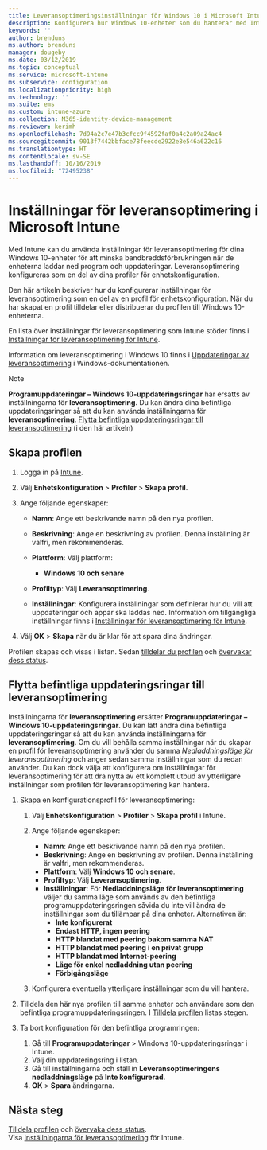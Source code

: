 ```yaml
---
title: Leveransoptimeringsinställningar för Windows 10 i Microsoft Intune – Azure | Microsoft Docs
description: Konfigurera hur Windows 10-enheter som du hanterar med Intune använder leveransoptimering. Skapa en enhetskonfigurationsprofil i Intune med vilken du kan installera uppdateringar från Internet. Se även hur du kan ersätta befintliga uppdateringsringar med en leveransoptimeringsprofil.
keywords: ''
author: brenduns
ms.author: brenduns
manager: dougeby
ms.date: 03/12/2019
ms.topic: conceptual
ms.service: microsoft-intune
ms.subservice: configuration
ms.localizationpriority: high
ms.technology: ''
ms.suite: ems
ms.custom: intune-azure
ms.collection: M365-identity-device-management
ms.reviewer: kerimh
ms.openlocfilehash: 7d94a2c7e47b3cfcc9f4592faf0a4c2a09a24ac4
ms.sourcegitcommit: 9013f7442bbface78feecde2922e8e546a622c16
ms.translationtype: HT
ms.contentlocale: sv-SE
ms.lasthandoff: 10/16/2019
ms.locfileid: "72495238"
---
```

# <a name="delivery-optimization-settings-in-microsoft-intune"></a>Inställningar för leveransoptimering i Microsoft Intune

Med Intune kan du använda inställningar för leveransoptimering för dina Windows 10-enheter för att minska bandbreddsförbrukningen när de enheterna laddar ned program och uppdateringar. Leveransoptimering konfigureras som en del av dina profiler för enhetskonfiguration.  

Den här artikeln beskriver hur du konfigurerar inställningar för leveransoptimering som en del av en profil för enhetskonfiguration. När du har skapat en profil tilldelar eller distribuerar du profilen till Windows 10-enheterna. 

En lista över inställningar för leveransoptimering som Intune stöder finns i [Inställningar för leveransoptimering för Intune](../delivery-optimization-settings.md).  

Information om leveransoptimering i Windows 10 finns i [Uppdateringar av leveransoptimering](https://docs.microsoft.com/windows/deployment/update/waas-delivery-optimization) i Windows-dokumentationen.  


> [!NOTE]
> **Programuppdateringar – Windows 10-uppdateringsringar** har ersatts av inställningarna för **leveransoptimering**. Du kan ändra dina befintliga uppdateringsringar så att du kan använda inställningarna för **leveransoptimering**. [Flytta befintliga uppdateringsringar till leveransoptimering](#move-existing-update-rings-to-delivery-optimization) (i den här artikeln) 
## <a name="create-the-profile"></a>Skapa profilen

1. Logga in på [Intune](https://go.microsoft.com/fwlink/?linkid=2090973).

2. Välj **Enhetskonfiguration** > **Profiler** > **Skapa profil**.

3. Ange följande egenskaper:

    - **Namn**: Ange ett beskrivande namn på den nya profilen.
    - **Beskrivning**: Ange en beskrivning av profilen. Denna inställning är valfri, men rekommenderas.
    - **Plattform**: Välj plattform:  

        - **Windows 10 och senare**

    - **Profiltyp**: Välj **Leveransoptimering**.
    - **Inställningar**: Konfigurera inställningar som definierar hur du vill att uppdateringar och appar ska laddas ned. Information om tillgängliga inställningar finns i [Inställningar för leveransoptimering för Intune](../delivery-optimization-settings.md).

4. Välj **OK** > **Skapa** när du är klar för att spara dina ändringar.

Profilen skapas och visas i listan. Sedan [tilldelar du profilen](device-profile-assign.md) och [övervakar dess status](device-profile-monitor.md).

## <a name="move-existing-update-rings-to-delivery-optimization"></a>Flytta befintliga uppdateringsringar till leveransoptimering

Inställningarna för **leveransoptimering** ersätter **Programuppdateringar – Windows 10-uppdateringsringar**. Du kan lätt ändra dina befintliga uppdateringsringar så att du kan använda inställningarna för **leveransoptimering**. Om du vill behålla samma inställningar när du skapar en profil för leveransoptimering använder du samma *Nedladdningsläge för leveransoptimering* och anger sedan samma inställningar som du redan använder. Du kan dock välja att konfigurera om inställningar för leveransoptimering för att dra nytta av ett komplett utbud av ytterligare inställningar som profilen för leveransoptimering kan hantera.

1. Skapa en konfigurationsprofil för leveransoptimering:

    1. Välj **Enhetskonfiguration** > **Profiler** > **Skapa profil** i Intune.
    2. Ange följande egenskaper:

        - **Namn**: Ange ett beskrivande namn på den nya profilen.
        - **Beskrivning**: Ange en beskrivning av profilen. Denna inställning är valfri, men rekommenderas.
        - **Plattform**: Välj **Windows 10 och senare**.
        - **Profiltyp**: Välj **Leveransoptimering**.
        - **Inställningar**: För **Nedladdningsläge för leveransoptimering** väljer du samma läge som används av den befintliga programuppdateringsringen såvida du inte vill ändra de inställningar som du tillämpar på dina enheter. Alternativen är:
            - **Inte konfigurerat**
            - **Endast HTTP, ingen peering**
            - **HTTP blandat med peering bakom samma NAT**
            - **HTTP blandat med peering i en privat grupp**
            - **HTTP blandat med Internet-peering**
            - **Läge för enkel nedladdning utan peering**
            - **Förbigångsläge**
    3. Konfigurera eventuella ytterligare inställningar som du vill hantera.
1. Tilldela den här nya profilen till samma enheter och användare som den befintliga programuppdateringsringen. I [Tilldela profilen](device-profile-assign.md) listas stegen.

3. Ta bort konfiguration för den befintliga programringen:
    1. Gå till **Programuppdateringar** > Windows 10-uppdateringsringar i Intune.
    2. Välj din uppdateringsring i listan.
    3. Gå till inställningarna och ställ in **Leveransoptimeringens nedladdningsläge** på **Inte konfigurerad**.
    4. **OK** > **Spara** ändringarna.

## <a name="next-steps"></a>Nästa steg

[Tilldela profilen](device-profile-assign.md) och [övervaka dess status](device-profile-monitor.md).  
Visa [inställningarna för leveransoptimering](../delivery-optimization-settings.md) för Intune.
